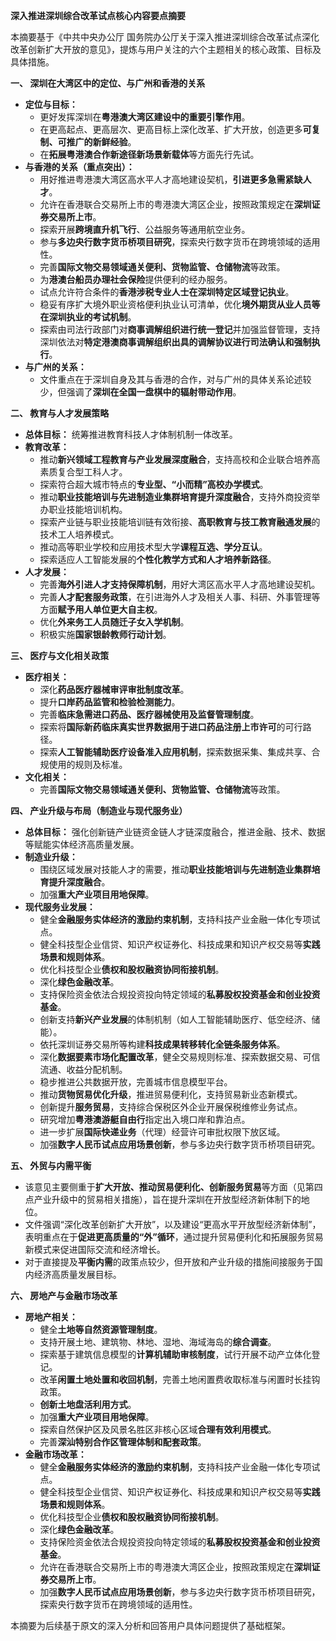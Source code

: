 **深入推进深圳综合改革试点核心内容要点摘要**

本摘要基于《中共中央办公厅 国务院办公厅关于深入推进深圳综合改革试点深化改革创新扩大开放的意见》，提炼与用户关注的六个主题相关的核心政策、目标及具体措施。

**一、 深圳在大湾区中的定位、与广州和香港的关系**

*   **定位与目标：**
    *   更好发挥深圳在**粤港澳大湾区建设中的重要引擎作用**。
    *   在更高起点、更高层次、更高目标上深化改革、扩大开放，创造更多**可复制、可推广的新鲜经验**。
    *   在**拓展粤港澳合作新途径新场景新载体**等方面先行先试。
*   **与香港的关系（重点突出）：**
    *   用好推进粤港澳大湾区高水平人才高地建设契机，**引进更多急需紧缺人才**。
    *   允许在香港联合交易所上市的粤港澳大湾区企业，按照政策规定在**深圳证券交易所上市**。
    *   探索开展**跨境直升机飞行**、公益服务等通用航空业务。
    *   参与**多边央行数字货币桥项目研究**，探索央行数字货币在跨境领域的适用性。
    *   完善**国际文物交易领域通关便利、货物监管、仓储物流**等政策。
    *   为**港澳台船员办理社会保险**提供便利的经办服务。
    *   试点允许符合条件的**香港涉税专业人士在深圳特定区域登记执业**。
    *   稳妥有序扩大境外职业资格便利执业认可清单，优化**境外期货从业人员等在深圳执业的考试机制**。
    *   探索由司法行政部门对**商事调解组织进行统一登记**并加强监督管理，支持深圳依法对**特定港澳商事调解组织出具的调解协议进行司法确认和强制执行**。
*   **与广州的关系：**
    *   文件重点在于深圳自身及其与香港的合作，对与广州的具体关系论述较少，但强调了**深圳在全国一盘棋中的辐射带动作用**。

**二、 教育与人才发展策略**

*   **总体目标：** 统筹推进教育科技人才体制机制一体改革。
*   **教育改革：**
    *   推动**新兴领域工程教育与产业发展深度融合**，支持高校和企业联合培养高素质复合型工科人才。
    *   探索符合超大城市特点的**专业型、“小而精”高校办学模式**。
    *   推动**职业技能培训与先进制造业集群培育提升深度融合**，支持外商投资举办职业技能培训机构。
    *   探索产业链与职业技能培训链有效衔接、**高职教育与技工教育融通发展**的技术工人培养模式。
    *   推动高等职业学校和应用技术型大学**课程互选、学分互认**。
    *   探索适应人工智能发展的**个性化教学方式和人才培养新路径**。
*   **人才发展：**
    *   完善**海外引进人才支持保障机制**，用好大湾区高水平人才高地建设契机。
    *   完善**人才配套服务政策**，在引进海外人才及相关人事、科研、外事管理等方面**赋予用人单位更大自主权**。
    *   优化**外来务工人员随迁子女入学机制**。
    *   积极实施**国家银龄教师行动计划**。

**三、 医疗与文化相关政策**

*   **医疗相关：**
    *   深化**药品医疗器械审评审批制度改革**。
    *   提升**口岸药品监管和检验检测能力**。
    *   完善**临床急需进口药品、医疗器械使用及监督管理制度**。
    *   探索将**国际新药临床真实世界数据用于进口药品注册上市许可**的可行路径。
    *   探索**人工智能辅助医疗设备准入应用机制**，探索数据采集、集成共享、合规使用的规则及标准。
*   **文化相关：**
    *   完善**国际文物交易领域通关便利、货物监管、仓储物流**等政策。

**四、 产业升级与布局（制造业与现代服务业）**

*   **总体目标：** 强化创新链产业链资金链人才链深度融合，推进金融、技术、数据等赋能实体经济高质量发展。
*   **制造业升级：**
    *   围绕区域发展对技能人才的需要，推动**职业技能培训与先进制造业集群培育提升深度融合**。
    *   加强**重大产业项目用地保障**。
*   **现代服务业发展：**
    *   健全**金融服务实体经济的激励约束机制**，支持科技产业金融一体化专项试点。
    *   健全科技型企业信贷、知识产权证券化、科技成果和知识产权交易等**实践场景和规则体系**。
    *   优化科技型企业**债权和股权融资协同衔接机制**。
    *   深化**绿色金融改革**。
    *   支持保险资金依法合规投资投向特定领域的**私募股权投资基金和创业投资基金**。
    *   创新支持**新兴产业发展**的体制机制（如人工智能辅助医疗、低空经济、储能）。
    *   依托深圳证券交易所等构建**科技成果转移转化全链条服务体系**。
    *   深化**数据要素市场化配置改革**，健全交易规则标准、探索数据交易、可信流通、收益分配机制。
    *   稳步推进公共数据开放，完善城市信息模型平台。
    *   推动**货物贸易优化升级**，推进贸易便利化，支持贸易新业态新模式。
    *   创新提升**服务贸易**，支持综合保税区外企业开展保税维修业务试点。
    *   研究增加**粤港澳游艇自由行**指定出入境口岸和靠泊点。
    *   进一步扩展**国际快递业务**（代理）经营许可审批权限下放区域。
    *   加强**数字人民币试点应用场景创新**，参与多边央行数字货币桥项目研究。

**五、 外贸与内需平衡**

*   该意见主要侧重于**扩大开放、推动贸易便利化、创新服务贸易**等方面（见第四点产业升级中的贸易相关措施），旨在提升深圳在开放型经济新体制下的地位。
*   文件强调“深化改革创新扩大开放”，以及建设“更高水平开放型经济新体制”，表明重点在于**促进更高质量的“外”循环**，通过提升贸易便利化和拓展服务贸易新模式来促进国际交流和经济增长。
*   对于直接提及**平衡内需**的政策点较少，但开放和产业升级的措施间接服务于国内经济高质量发展目标。

**六、 房地产与金融市场改革**

*   **房地产相关：**
    *   健全**土地等自然资源管理制度**。
    *   支持开展土地、建筑物、林地、湿地、海域海岛的**综合调查**。
    *   探索基于建筑信息模型的**计算机辅助审核制度**，试行开展不动产立体化登记。
    *   改革**闲置土地处置和收回机制**，完善土地闲置费收取标准与闲置时长挂钩政策。
    *   **创新土地盘活利用方式**。
    *   加强**重大产业项目用地保障**。
    *   探索自然保护区及风景名胜区非核心区域**合理有效利用模式**。
    *   完善**深汕特别合作区管理体制和配套政策**。
*   **金融市场改革：**
    *   健全**金融服务实体经济的激励约束机制**，支持科技产业金融一体化专项试点。
    *   健全科技型企业信贷、知识产权证券化、科技成果和知识产权交易等**实践场景和规则体系**。
    *   优化科技型企业**债权和股权融资协同衔接机制**。
    *   深化**绿色金融改革**。
    *   支持保险资金依法合规投资投向特定领域的**私募股权投资基金和创业投资基金**。
    *   允许在香港联合交易所上市的粤港澳大湾区企业，按照政策规定在**深圳证券交易所上市**。
    *   加强**数字人民币试点应用场景创新**，参与多边央行数字货币桥项目研究，探索央行数字货币在跨境领域的适用性。

本摘要为后续基于原文的深入分析和回答用户具体问题提供了基础框架。